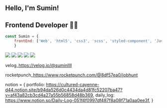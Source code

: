 
## Hello, I'm Sumin! 
## Frontend Developer 👨‍💻

```js
const Sumin = {
    frontEnd: ['Web', 'html5', 'css3', 'scss', 'styled-component', 'Javascript', 'React', 'Next.js'],
    }
```
    
<img src="https://img.shields.io/badge/Html5-red?"/> <img src="https://img.shields.io/badge/Javascript-yellow?"/> <img src="https://img.shields.io/badge/Sass-pink?"/> <img src="https://img.shields.io/badge/styled_component-blue?"/>  <img src="https://img.shields.io/badge/React-black?"/>

velog_https://velog.io/@suminllll

rocketpunch_https://www.rocketpunch.com/@8df57ea0/jobhunt

notion = {
    portfolio: https://cultured-cayenne-d44.notion.site/b94da526d0c4434da4d81fc52207ba47?v=af43a82cb3cd4a27a55b56858d48b369,
    daily_log: https://www.notion.so/Daily-Log-051f4f0997df487f8a08f71a0aa0ee3f,
    }
    
